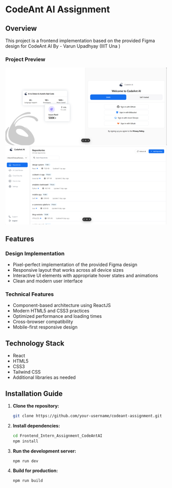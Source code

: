# CodeAnt AI Assignment

## Overview

This project is a frontend implementation based on the provided Figma design for CodeAnt AI
By - Varun Upadhyay (IIIT Una )

### Project Preview

![alt text](image.png)
![alt text](image-1.png)

## Features

### Design Implementation

- Pixel-perfect implementation of the provided Figma design
- Responsive layout that works across all device sizes
- Interactive UI elements with appropriate hover states and animations
- Clean and modern user interface

### Technical Features

- Component-based architecture using ReactJS
- Modern HTML5 and CSS3 practices
- Optimized performance and loading times
- Cross-browser compatibility
- Mobile-first responsive design

## Technology Stack

- React
- HTML5
- CSS3
- Tailwind CSS
- Additional libraries as needed

## Installation Guide

1. **Clone the repository:**

   ```bash
   git clone https://github.com/your-username/codeant-assignment.git
   ```

2. **Install dependencies:**

   ```bash
   cd Frontend_Intern_Assignment_CodeAntAI
   npm install
   ```

3. **Run the development server:**

   ```bash
   npm run dev
   ```

4. **Build for production:**
   ```bash
   npm run build
   ```
